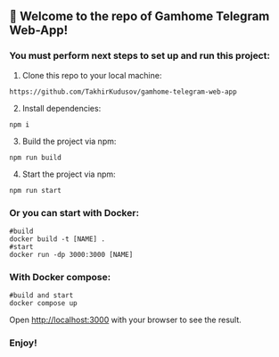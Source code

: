 ## 👋 Welcome to the repo of Gamhome Telegram Web-App!

### You must perform next steps to set up and run this project:
1. Clone this repo to your local machine:
````
https://github.com/TakhirKudusov/gamhome-telegram-web-app
````
2. Install dependencies:
````
npm i
````
3. Build the project via npm:
````
npm run build
````
4. Start the project via npm:
````
npm run start
````
### Or you can start with Docker:
````
#build
docker build -t [NAME] .
#start
docker run -dp 3000:3000 [NAME]
````
### With Docker compose:
````
#build and start
docker compose up
````
Open [http://localhost:3000](http://localhost:3000) with your browser to see the result.

### Enjoy!